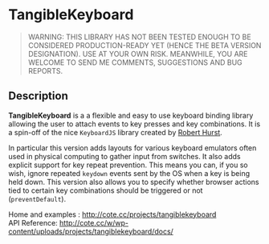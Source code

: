 TangibleKeyboard
=========

>WARNING: THIS LIBRARY HAS NOT BEEN TESTED ENOUGH TO BE CONSIDERED PRODUCTION-READY YET (HENCE THE BETA VERSION DESIGNATION). USE AT YOUR OWN RISK. MEANWHILE, YOU ARE WELCOME TO SEND ME COMMENTS, SUGGESTIONS AND BUG REPORTS.

## Description ##

**TangibleKeyboard** is a a flexible and easy to use keyboard binding library allowing the user to attach events to key presses and key combinations. It is a spin-off of the nice `KeyboardJS` library created by <a href="https://github.com/RobertWHurst/KeyboardJS">Robert Hurst</a>.

In particular this version adds layouts for various keyboard emulators often used in physical computing to gather input from switches. It also adds explicit support for key repeat prevention. This means you can, if you so wish, ignore repeated `keydown` events sent by the OS when a key is being held down. This version also allows you to specify whether browser actions tied to certain key combinations should be triggered or not (`preventDefault`).


Home and examples : http://cote.cc/projects/tangiblekeyboard
<br>
API Reference: http://cote.cc/w/wp-content/uploads/projects/tangiblekeyboard/docs/
